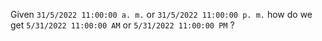 ﻿
Given `31/5/2022 11:00:00 a. m.` or `31/5/2022 11:00:00 p. m.` how do we get `5/31/2022 11:00:00 AM` or `5/31/2022 11:00:00 PM`  ?